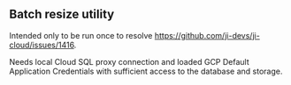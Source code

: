 ## Batch resize utility
Intended only to be run once to resolve https://github.com/ji-devs/ji-cloud/issues/1416.

Needs local Cloud SQL proxy connection and loaded GCP Default Application Credentials with sufficient access to the database and storage.
